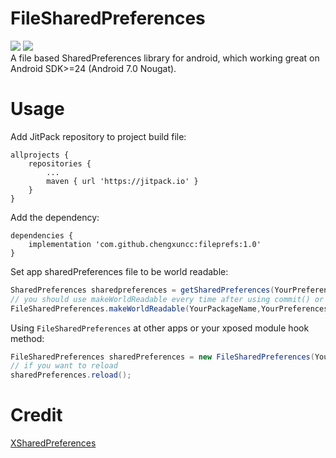 # FileSharedPreferences
<a href="https://jitpack.io/#chengxuncc/fileprefs"> <img src="https://jitpack.io/v/chengxuncc/fileprefs/month.svg" /></a>
<a href="https://opensource.org/licenses/Apache-2.0"><img src="https://img.shields.io/github/license/chengxuncc/fileprefs.svg"/></a>    
A file based SharedPreferences library for android, which working great on Android SDK>=24 (Android 7.0 Nougat).  

# Usage
Add JitPack repository to project build file:
```
allprojects {
    repositories {
        ...
        maven { url 'https://jitpack.io' }
    }
}
```
Add the dependency:
```
dependencies {
    implementation 'com.github.chengxuncc:fileprefs:1.0'
}
```

Set app sharedPreferences file to be world readable:
```java
SharedPreferences sharedpreferences = getSharedPreferences(YourPreferencesFileName, MODE_PRIVATE);
// you should use makeWorldReadable every time after using commit() or apply(), however apply() will delay, it may be better to use commit()
FileSharedPreferences.makeWorldReadable(YourPackageName,YourPreferencesFileName);
```

Using `FileSharedPreferences` at other apps or your xposed module hook method:
```java
FileSharedPreferences sharedPreferences = new FileSharedPreferences(YourPackageName, YourPreferencesFileName);
// if you want to reload
sharedPreferences.reload();
```

# Credit
[XSharedPreferences](https://github.com/rovo89/XposedBridge/blob/art/app/src/main/java/de/robv/android/xposed/XSharedPreferences.java)
